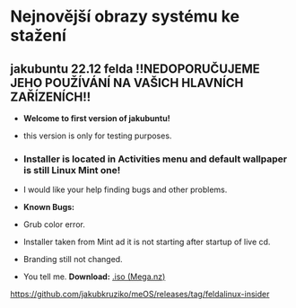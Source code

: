 # Nejnovější obrazy systému ke stažení
## jakubuntu 22.12 felda !!NEDOPORUČUJEME JEHO POUŽÍVÁNÍ NA VAŠICH HLAVNÍCH ZAŘÍZENÍCH!!
- **Welcome to first version of jakubuntu!**
- this version is only for testing purposes.
- ### **Installer is located in Activities menu and default wallpaper is still Linux Mint one!**
- I would like your help finding bugs and other problems.

- **Known Bugs:**
- Grub color error.
- Installer taken from Mint ad it is not starting after startup of live cd.
- Branding still not changed.
- You tell me.
**Download:**
[.iso (Mega.nz)](https://mega.nz/file/UkgklYYL#yVleS3JeeBgoXEQcGBriqDMGa0F-o1uy4hxbahvrln0)


https://github.com/jakubkruziko/meOS/releases/tag/feldalinux-insider
